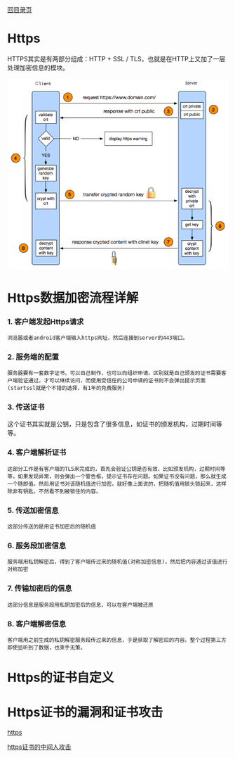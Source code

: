 [回目录页](..)

# Https

  HTTPS其实是有两部分组成：HTTP + SSL / TLS，也就是在HTTP上又加了一层处理加密信息的模块。

  ![https_ssl_tls_flow](/image/https_ssl_tls_flow.png)

# Https数据加密流程详解

### 1. 客户端发起Https请求

    浏览器或者android客户端输入https网址，然后连接到server的443端口。

### 2. 服务端的配置

    服务器要有一套数字证书，可以自己制作，也可以向组织申请。区别就是自己颁发的证书需要客户端验证通过，才可以继续访问，而使用受信任的公司申请的证书则不会弹出提示页面(startssl就是个不错的选择，有1年的免费服务)

### 3. 传送证书

   这个证书其实就是公钥，只是包含了很多信息，如证书的颁发机构，过期时间等等。

###  4. 客户端解析证书

    这部分工作是有客户端的TLS来完成的，首先会验证公钥是否有效，比如颁发机构，过期时间等等，如果发现异常，则会弹出一个警告框，提示证书存在问题。如果证书没有问题，那么就生成一个随即值。然后用证书对该随机值进行加密。就好像上面说的，把随机值用锁头锁起来，这样除非有钥匙，不然看不到被锁住的内容。
###  5. 传送加密信息

    这部分传送的是用证书加密后的随机值

### 6. 服务段加密信息

    服务端用私钥解密后，得到了客户端传过来的随机值(对称加密信息)，然后把内容通过该值进行对称加密

###  7. 传输加密后的信息

    这部分信息是服务段用私钥加密后的信息，可以在客户端被还原

###  8. 客户端解密信息

    客户端用之前生成的私钥解密服务段传过来的信息，于是获取了解密后的内容。整个过程第三方即使监听到了数据，也束手无策。    

# Https的证书自定义


# Https证书的漏洞和证书攻击

[https](https://blog.csdn.net/xiaoming100001/article/details/81109617)


[https证书的中间人攻击](https://blog.csdn.net/zxh2075/article/details/80741032)


